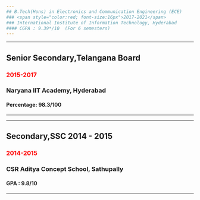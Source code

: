 ```yaml
---
## B.Tech(Hons) in Electronics and Communication Engineering (ECE)  
### <span style="color:red; font-size:16px">2017-2021</span>
### International Institute of Information Technology, Hyderabad 
#### CGPA : 9.39*/10  (For 6 semesters)
--- 
```


---
## Senior Secondary,Telangana Board 
### <span style="color:red; font-size:16px">2015-2017</span>
### Naryana IIT Academy, Hyderabad
#### Percentage: 98.3/100
---

---
## Secondary,SSC   2014 - 2015
### <span style="color:red; font-size:16px">2014-2015</span>
### CSR Aditya Concept School, Sathupally 
#### GPA : 9.8/10
---
